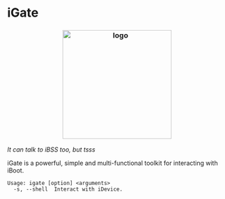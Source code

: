 # iGate

<h3 align="center"><img src="https://user-images.githubusercontent.com/54115104/95880709-7849a780-0d80-11eb-8c93-dbc641b073f0.png" alt="logo" height="250px"></h3>

*It can talk to iBSS too, but tsss*

iGate is a powerful, simple and multi-functional toolkit for interacting with iBoot.

```
Usage: igate [option] <arguments>
  -s, --shell  Interact with iDevice.
```
